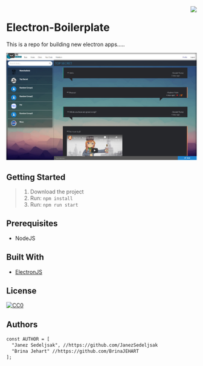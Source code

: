 <img src="https://github.com/matiassingers/awesome-readme/blob/master/icon.png" align="right" />

# Electron-Boilerplate

This is a repo for building new electron apps.....

![alt text](https://github.com/JanezSedeljsak/owl-messenger/blob/master/site.png)

## Getting Started

> 1. Download the project</br>
> 2. Run: ```npm install```</br>
> 5. Run: ```npm run start```

## Prerequisites

* NodeJS 

## Built With
* [ElectronJS](https://electronjs.org)

## License

[![CC0](https://licensebuttons.net/p/zero/1.0/88x31.png)](https://creativecommons.org/publicdomain/zero/1.0/)

## Authors

```JS
const AUTHOR = [
  "Janez Sedeljsak", //https://github.com/JanezSedeljsak
  "Brina Jehart" //https://github.com/BrinaJEHART
];
```

